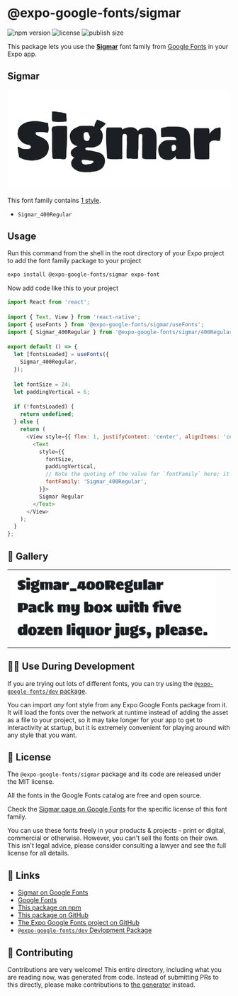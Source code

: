 # @expo-google-fonts/sigmar

![npm version](https://flat.badgen.net/npm/v/@expo-google-fonts/sigmar)
![license](https://flat.badgen.net/github/license/expo/google-fonts)
![publish size](https://flat.badgen.net/packagephobia/install/@expo-google-fonts/sigmar)

This package lets you use the [**Sigmar**](https://fonts.google.com/specimen/Sigmar) font family from [Google Fonts](https://fonts.google.com/) in your Expo app.

## Sigmar

![Sigmar](./font-family.png)

This font family contains [1 style](#-gallery).

- `Sigmar_400Regular`

## Usage

Run this command from the shell in the root directory of your Expo project to add the font family package to your project
```sh
expo install @expo-google-fonts/sigmar expo-font
```

Now add code like this to your project
```js
import React from 'react';

import { Text, View } from 'react-native';
import { useFonts } from '@expo-google-fonts/sigmar/useFonts';
import { Sigmar_400Regular } from '@expo-google-fonts/sigmar/400Regular';

export default () => {
  let [fontsLoaded] = useFonts({
    Sigmar_400Regular,
  });

  let fontSize = 24;
  let paddingVertical = 6;

  if (!fontsLoaded) {
    return undefined;
  } else {
    return (
      <View style={{ flex: 1, justifyContent: 'center', alignItems: 'center' }}>
        <Text
          style={{
            fontSize,
            paddingVertical,
            // Note the quoting of the value for `fontFamily` here; it expects a string!
            fontFamily: 'Sigmar_400Regular',
          }}>
          Sigmar Regular
        </Text>
      </View>
    );
  }
};

```

## 🔡 Gallery


||||
|-|-|-|
|![Sigmar_400Regular](.//400Regular/Sigmar_400Regular.ttf.png)||||


## 👩‍💻 Use During Development

If you are trying out lots of different fonts, you can try using the [`@expo-google-fonts/dev` package](https://github.com/freeboub/google-fonts/tree/master/font-packages/dev#readme).

You can import *any* font style from any Expo Google Fonts package from it. It will load the fonts
over the network at runtime instead of adding the asset as a file to your project, so it may take longer
for your app to get to interactivity at startup, but it is extremely convenient
for playing around with any style that you want.

## 📖 License

The `@expo-google-fonts/sigmar` package and its code are released under the MIT license.

All the fonts in the Google Fonts catalog are free and open source.

Check the [Sigmar page on Google Fonts](https://fonts.google.com/specimen/Sigmar) for the specific license of this font family.

You can use these fonts freely in your products & projects - print or digital, commercial or otherwise. However, you can't sell the fonts on their own. This isn't legal advice, please consider consulting a lawyer and see the full license for all details.

## 🔗 Links

- [Sigmar on Google Fonts](https://fonts.google.com/specimen/Sigmar)
- [Google Fonts](https://fonts.google.com/)
- [This package on npm](https://www.npmjs.com/package/@expo-google-fonts/sigmar)
- [This package on GitHub](https://github.com/freeboub/google-fonts/tree/master/font-packages/sigmar)
- [The Expo Google Fonts project on GitHub](https://github.com/freeboub/google-fonts)
- [`@expo-google-fonts/dev` Devlopment Package](https://github.com/freeboub/google-fonts/tree/master/font-packages/dev)

## 🤝 Contributing

Contributions are very welcome! This entire directory, including what you are reading now, was generated from code. Instead of submitting PRs to this directly, please make contributions to [the generator](https://github.com/freeboub/google-fonts/tree/master/packages/generator) instead.
